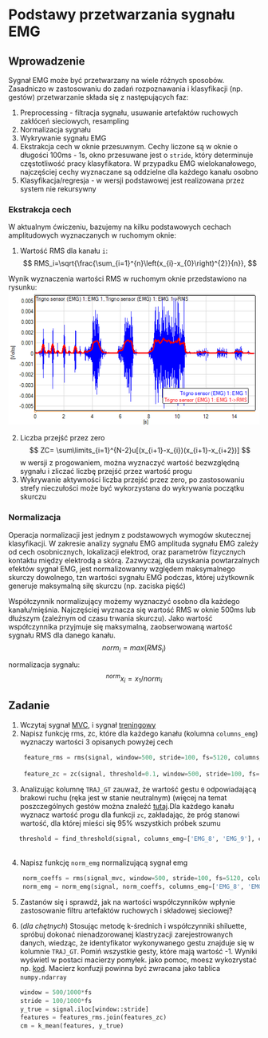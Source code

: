 <!-- for math equations - MathJax -->
<script src='https://cdnjs.cloudflare.com/ajax/libs/mathjax/2.7.4/MathJax.js?config=default'></script>
# Podstawy przetwarzania sygnału EMG

## Wprowadzenie
Sygnał EMG może być przetwarzany na wiele różnych sposobów. Zasadniczo w zastosowaniu do zadań rozpoznawania i klasyfikacji (np. gestów) przetwarzanie składa się z następujących faz:
1. Preprocessing - filtracja sygnału, usuwanie artefaktów ruchowych zakłóceń sieciowych, resampling
2. Normalizacja sygnału
3. Wykrywanie sygnału EMG
4. Ekstrakcja cech w oknie przesuwnym. Cechy liczone są w oknie o długości 100ms - 1s, okno przesuwane jest o `stride`, który determinuje częstotliwość pracy klasyfikatora. W przypadku EMG wielokanałowego, najczęściej cechy wyznaczane są oddzielne dla każdego kanału osobno
5. Klasyfikacja/regresja - w wersji podstawowej jest realizowana przez system nie rekursywny

### Ekstrakcja cech
W aktualnym ćwiczeniu, bazujemy na kilku podstawowych cechach amplitudowych wyznaczanych w ruchomym oknie:
1. Wartość RMS dla kanału `i`:
$$
RMS_i=\sqrt{\frac{\sum_{i=1}^{n}\left(x_{i}-x_{0}\right)^{2}}{n}},
$$

Wynik wyznaczenia wartości RMS w ruchomym oknie przedstawiono na rysunku:
![rms](./_images/lab06/example-plot-of-rms-envelope.png)

2. Liczba przejść przez zero
   $$
   ZC= \sum\limits_{i=1}^{N-2}u[(x_{i+1}-x_{i})(x_{i+1}-x_{i+2})]
   $$
   w wersji z progowaniem, można wyznaczyć wartość bezwzględną sygnału i zliczać liczbę przejść przez wartość progu
3. Wykrywanie aktywności
    liczba przejść przez zero, po zastosowaniu strefy nieczułości może być wykorzystana do wykrywania początku skurczu
### Normalizacja
Operacja normalizacji jest jednym z podstawowych wymogów skutecznej klasyfikacji. W zakresie analizy sygnału EMG amplituda sygnału EMG zależy od cech osobnicznych, lokalizacji elektrod, oraz parametrów fizycznych kontaktu między elektrodą a skórą. Zazwyczaj, dla uzyskania powtarzalnych efektów sygnał EMG, jest normalizowanny względem maksymalnego skurczy dowolnego, tzn wartości sygnału EMG podczas, której użytkownik generuje maksymalną siłę skurczu (np. zaciska pięść)

Współczynnik normalizujący możemy wyznaczyć osobno dla każdego kanału/mięśnia. Najczęściej wyznacza się wartość RMS w oknie 500ms lub dłuższym (zależnym od czasu trwania skurczu). Jako wartość współczynnika przyjmuje się maksymalną, zaobserwowaną wartość sygnału RMS dla danego kanału.
$$
norm_i = max(RMS_i)  
$$

normalizacja sygnału:
$$
^{norm}x_i = x_1/norm_i
$$

## Zadanie
1. Wczytaj sygnał [MVC](https://chmura.put.poznan.pl/s/4UuSx0lfK53FA7I), i sygnał [treningowy](https://chmura.put.poznan.pl/s/38aeyGzigLEHLbp)
2. Napisz funkcję rms, zc, które dla każdego kanału (kolumna `columns_emg`) wyznaczy wartości 3 opisanych powyżej cech
   ``` python
    feature_rms = rms(signal, window=500, stride=100, fs=5120, columns_emg=['EMG_8', 'EMG_9'])# wartści długości okna i przesunięcia w [ms]
    
    feature_zc = zc(signal, threshold=0.1, window=500, stride=100, fs=5120, columns_emg=['EMG_8', 'EMG_9'])# wartści długości okna i przesunięcia w [ms]
    ```
3. Analizując kolumnę `TRAJ_GT` zauważ, że wartość gestu `0` odpowiadającą brakowi ruchu (ręka jest w stanie neutralnym) (więcej na temat poszczególnych gestów można znaleźć [tutaj](https://biolab.put.poznan.pl/putemg-dataset/).Dla każdego kanału wyznacz wartość progu dla funkcji `zc`, zakładając, że próg stanowi wartość, dla której mieści się 95% wszystkich próbek szumu
 ``` python
    threshold = find_threshold(signal, columns_emg=['EMG_8', 'EMG_9'], column_gesture='TRAJ_GT', idle_gesture_id = 0)
    
 ```
4. Napisz funkcję `norm_emg` normalizującą sygnał emg
``` python
    norm_coeffs = rms(signal_mvc, window=500, stride=100, fs=5120, columns_emg=['EMG_8', 'EMG_9']).max()
    norm_emg = norm_emg(signal, norm_coeffs, columns_emg=['EMG_8', 'EMG_9'])
```
5. Zastanów się i sprawdź, jak na wartości współczynników wpłynie zastosowanie filtru artefaktów ruchowych i składowej sieciowej?

6. (*dla chętnych*)  Stosując metodę k-średnich i współczynniki shiluette, spróbuj dokonać nienadzorowanej klastryzacji zarejestrowanych danych, wiedząc, że identyfikator wykonywanego gestu znajduje się w kolumnie `TRAJ_GT`. Pomiń wszystkie gesty, które mają wartość -1. Wyniki wyświetl w postaci macierzy pomyłek.
   jako pomoc, moesz wykozrystać np. [kod](https://scikit-learn.org/stable/auto_examples/cluster/plot_kmeans_assumptions.html#sphx-glr-auto-examples-cluster-plot-kmeans-assumptions-py). Macierz konfuzji powinna być zwracana jako tablica `numpy.ndarray`
   ``` python
   window = 500/1000*fs
   stride = 100/1000*fs
   y_true = signal.iloc[window::stride]
   features = features_rms.join(features_zc)
   cm = k_mean(features, y_true)
   ```

 